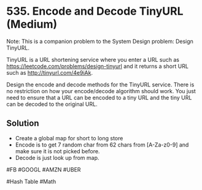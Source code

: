 # 535. Encode and Decode TinyURL (Medium)

Note: This is a companion problem to the System Design problem: Design TinyURL.

TinyURL is a URL shortening service where you enter a URL such as https://leetcode.com/problems/design-tinyurl and it returns a short URL such as http://tinyurl.com/4e9iAk.

Design the encode and decode methods for the TinyURL service. There is no restriction on how your encode/decode algorithm should work. You just need to ensure that a URL can be encoded to a tiny URL and the tiny URL can be decoded to the original URL.

## Solution
- Create a global map for short to long store
- Encode is to get 7 random char from 62 chars from [A-Za-z0-9] and make sure it is not picked before.
- Decode is just look up from map.

#FB #GOOGL #AMZN #UBER

#Hash Table #Math

